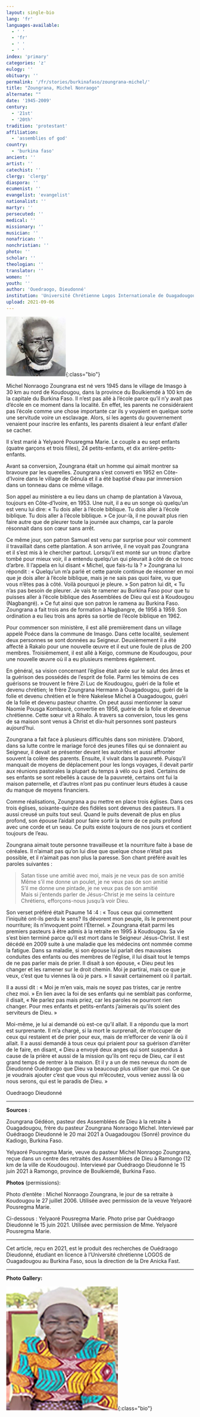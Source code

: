 ```yaml
---
layout: single-bio
lang: 'fr'
languages-available:
  - ' '
  - 'fr'
  - ' '
  - ' '
index: 'primary'
categories: 'z'
eulogy: ''
obituary: ''
permalink: '/fr/stories/burkinafaso/zoungrana-michel/'
title: "Zoungrana, Michel Nonraogo"
alternate: ""
date: '1945-2009'
century:
  - '21st'
  - '20th'
tradition: 'protestant'
affiliation:
  - 'assemblies of god'
country:
  - 'burkina faso'
ancient: ''
artist: ''
catechist: ''
clergy: 'clergy'
diaspora: ''
ecumenist: ''
evangelist: 'evangelist'
nationalist: ''
martyr: ''
persecuted: ''
medical: ''
missionary: ''
musician: ''
nonafrican: ''
nonchristian: ''
photo: ''
scholar: ''
theologian: ''
translator: ''
women: ''
youth: ''
author: 'Ouedraogo, Dieudonné'
institution: 'Université Chrétienne Logos Internationale de Ouagadougou'
upload: 2021-09-06
---
```


![Zoungrana](/images/bio-pics/burkinafaso/zoungrana-michel/zoungrana-michel.jpg){:class="bio"}

Michel Nonraogo Zoungrana est né vers 1945 dans le village de Imasgo à 30 km au nord de Koudougou, dans la province du Boulkiemdé à 100 km de la capitale du Burkina Faso. Il n’est pas allé à l’école parce qu’il n’y avait pas d’école en ce moment dans la localité. En effet, les parents ne considéraient pas l’école comme une chose importante car ils y voyaient en quelque sorte une servitude voire un esclavage. Alors, si les agents du gouvernement venaient pour inscrire les enfants, les parents disaient à leur enfant d’aller se cacher.

Il s’est marié à Yelyaoré Pousregma Marie. Le couple a eu sept enfants (quatre garçons et trois filles), 24 petits-enfants, et dix arrière-petits-enfants.

Avant sa conversion, Zoungrana était un homme qui aimait montrer sa bravoure par les querelles. Zoungrana s’est converti en 1952 en Côte-d’Ivoire dans le village de Génula et il a été baptisé d’eau par immersion dans un tonneau dans ce même village.

Son appel au ministère a eu lieu dans un champ de plantation à Vavoua, toujours en Côte-d’Ivoire, en 1953. Une nuit, il a eu un songe où quelqu’un est venu lui dire: « Tu dois aller à l’école biblique. Tu dois aller à l’école biblique. Tu dois aller à l’école biblique. » Ce jour-là, il ne pouvait plus rien faire autre que de pleurer toute la journée aux champs, car la parole résonnait dans son cœur sans arrêt.

Ce même jour, son patron Samuel est venu par surprise pour voir comment il travaillait dans cette plantation. A son arrivée, il ne voyait pas Zoungrana et il s’est mis à le chercher partout. Lorsqu’il est monté sur un tronc d’arbre tombé pour mieux voir, il a entendu quelqu’un qui pleurait à côté de ce tronc d’arbre. Il l’appela en lui disant « Michel, que fais-tu là ? » Zoungrana lui répondit : « Quelqu’un m’a parlé et cette parole continue de résonner en moi que je dois aller à l’école biblique, mais je ne sais pas quoi faire, vu que vous n’êtes pas à côté. Voilà pourquoi je pleure. » Son patron lui dit, « Tu n’as pas besoin de pleurer. Je vais te ramener au Burkina Faso pour que tu puisses aller à l’école biblique des Assemblées de Dieu qui est à Koudougou (Nagbangré). » Ce fut ainsi que son patron le ramena au Burkina Faso. Zoungrana a fait trois ans de formation à Nagbangre, de 1956 à 1959. Son ordination a eu lieu trois ans après sa sortie de l’école biblique en 1962.

Pour commencer son ministère, il est allé premièrement dans un village appelé Poéce dans la commune de Imasgo. Dans cette localité, seulement deux personnes se sont données au Seigneur.
Deuxièmement il a été affecté à Rakalo pour une nouvelle œuvre et il eut une foule de plus de 200 membres. Troisièmement, il est allé à Keigo, commune de Koudougou, pour une nouvelle œuvre où il a eu plusieurs membres également.

En général, sa vision concernant l’église était axée sur le salut des âmes et la guérison des possédés de l’esprit de folie. Parmi les témoins de ces guérisons se trouvent le frère Zi Luc de Koudougou, guéri de la folie et devenu chrétien; le frère Zoungrana Hermann à Ouagadougou, guéri de la folie et devenu chrétien et le frère Nakelese Michel à Ouagadougou, guéri de la folie et devenu pasteur chantre. On peut aussi mentionner la sœur Naomie Pousga Kombasré, convertie en 1956, guérie de la folie et devenue chrétienne. Cette sœur vit à Rihalo. À travers sa conversion, tous les gens de sa maison sont venus à Christ et dix-huit personnes sont pasteurs aujourd’hui.

Zoungrana a fait face à plusieurs difficultés dans son ministère. D’abord, dans sa lutte contre le mariage forcé des jeunes filles qui se donnaient au Seigneur, il devait se présenter devant les autorités et aussi affronter souvent la colère des parents. Ensuite, il vivait dans la pauvreté. Puisqu’il manquait de moyens de déplacement pour les longs voyages, il devait partir aux réunions pastorales la plupart du temps à vélo ou à pied. Certains de ses enfants se sont rebellés à cause de la pauvreté, certains ont fui la maison paternelle, et d’autres n’ont pas pu continuer leurs études à cause du manque de moyens financiers.  

Comme réalisations, Zoungrana a pu mettre en place trois églises. Dans ces trois églises, soixante-quinze des fidèles sont devenus des pasteurs. Il a aussi creusé un puits tout seul. Quand le puits devenait de plus en plus profond, son épouse l’aidait pour faire sortir la terre de ce puits profond avec une corde et un seau. Ce puits existe toujours de nos jours et contient toujours de l’eau.

Zoungrana aimait toute personne travailleuse et la nourriture faite à base de céréales. Il n’aimait pas qu’on lui dise que quelque chose n’était pas possible, et il n’aimait pas non plus la paresse. Son chant préféré avait les paroles suivantes :

>Satan tisse une amitié avec moi, mais je ne veux pas de son amitié   
Même s’il me donne un poulet, je ne veux pas de son amitié   
S’il me donne une pintade, je ne veux pas de son amitié   
Mais si j’entends parler de Jésus-Christ je me seins la ceinture   
Chrétiens, efforçons-nous jusqu’à voir Dieu.   

Son verset préféré était Psaume 14 :4 : « Tous ceux qui commettent l’iniquité ont-ils perdu le sens? Ils dévorent mon peuple, ils le prennent pour nourriture; ils n’invoquent point l’Éternel. »
Zoungrana était parmi les premiers pasteurs à être admis à la retraite en 1995 à Koudougou. Sa vie s’est bien terminé parce qu’il est mort dans le Seigneur Jésus-Christ. Il est décédé en 2009 suite à une maladie que les médecins ont nommée comme la fatigue. Dans sa maladie, si son épouse lui parlait des mauvaises conduites des enfants ou des membres de l’église, il lui disait tout le temps de ne pas parler mais de prier. Il disait à son épouse, « Dieu peut les changer et les ramener sur le droit chemin. Moi je partirai, mais ce que je veux, c’est que tu viennes là où je pars. » Il savait certainement où il partait.

Il a aussi dit : « Moi je m’en vais, mais ne soyez pas tristes, car je rentre chez moi. » En lien avec la foi de ses enfants qui ne semblait pas conforme, il disait, « Ne parlez pas mais priez, car les paroles ne pourront rien changer. Pour mes enfants et petits-enfants j’aimerais qu’ils soient des serviteurs de Dieu. »

Moi-même, je lui ai demandé où est-ce qu’il allait. Il a répondu que la mort est surprenante. Il m’a chargé, si la mort le surprenait, de m’occuper de ceux qui restaient et de prier pour eux, mais de m’efforcer de venir là où il allait. Il a aussi demandé à tous ceux qui priaient pour sa guérison d’arrêter de le faire, en disant, « Dieu a envoyé deux anges qui sont suspendus à cause de la prière et aussi de la mission qu’ils ont reçu de Dieu, car il est grand temps de rentrer à la maison. Et il y a un de mes neveux du nom de Dieudonné Ouédraogo que Dieu va beaucoup plus utiliser que moi. Ce que je voudrais ajouter c’est que vous qui m’écoutez, vous veniez aussi là où nous serons, qui est le paradis de Dieu. »

Ouedraogo Dieudonné

---

**Sources** :

Zoungrana Gédéon, pasteur des Assemblées de Dieu à la retraite à Ouagadougou, frère du pasteur Zoungrana Nonraogo Michel. Interviewé par Ouédraogo Dieudonné le 20 mai 2021 à Ouagadougou (Sonré) province du Kadiogo, Burkina Faso.

Yelyaoré Pousregma Marie, veuve du pasteur Michel Nonraogo Zoungrana, reçue dans un centre des retraités des Assemblées de Dieu à Ramongo (12 km de la ville de Koudougou). Interviewé par Ouédraogo Dieudonné le 15 juin 2021 à Ramongo, province de Boulkiemdé, Burkina Faso.


**Photos** (permissions):

Photo d’entête : Michel Nonraogo Zoungrana, le jour de sa retraite à Koudougou le 27 juillet 2006. Utilisée avec permission de la veuve Yelyaoré Pousregma Marie.

Ci-dessous : Yelyaoré Pousregma Marie. Photo prise par Ouédraogo Dieudonné le 15 juin 2021. Utilisée avec permission de Mme. Yelyaoré Pousregma Marie.

---

Cet article, reçu en 2021, est le produit des recherches de Ouédraogo Dieudonné, étudiant en licence à l’Université chrétienne LOGOS de Ouagadougou au Burkina Faso, sous la direction de la Dre Anicka Fast.

---

**Photo Gallery:**

![Yelyaore Marie](/images/bio-pics/burkinafaso/zoungrana-michel/yelyaore-marie.jpg){:class="bio"}
